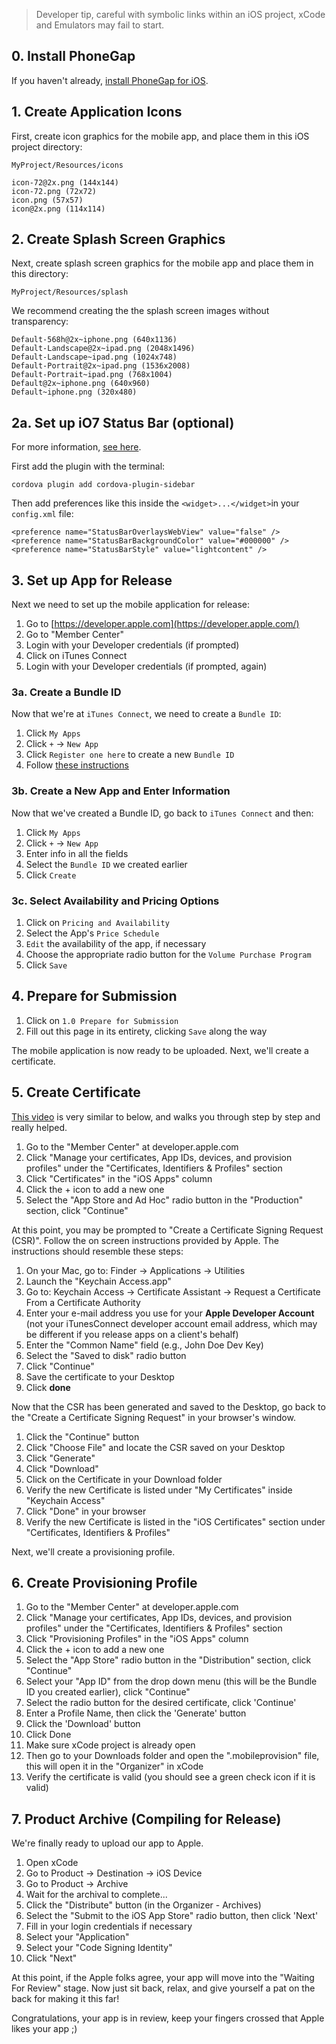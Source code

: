 > Developer tip, careful with symbolic links within an iOS project, xCode and Emulators may fail to start.

## 0. Install PhoneGap

If you haven't already, [install PhoneGap for iOS](../Preparing_PhoneGap/Installing_PhoneGap).

## 1. Create Application Icons

First, create icon graphics for the mobile app, and place them in this iOS project directory:

`MyProject/Resources/icons`

    icon-72@2x.png (144x144)
    icon-72.png (72x72)
    icon.png (57x57)
    icon@2x.png (114x114)

## 2. Create Splash Screen Graphics

Next, create splash screen graphics for the mobile app and place them in this directory:

`MyProject/Resources/splash`

We recommend creating the the splash screen images without transparency:

    Default-568h@2x~iphone.png (640x1136)
    Default-Landscape@2x~ipad.png (2048x1496)
    Default-Landscape~ipad.png (1024x748)
    Default-Portrait@2x~ipad.png (1536x2008)
    Default-Portrait~ipad.png (768x1004)
    Default@2x~iphone.png (640x960)
    Default~iphone.png (320x480)
    
## 2a. Set up iO7 Status Bar (optional)

For more information, [see here](http://devgirl.org/2014/07/31/phonegap-developers-guid/).

First add the plugin with the terminal:

`cordova plugin add cordova-plugin-sidebar`

Then add preferences like this inside the `<widget>...</widget>`in your
`config.xml` file:

```
<preference name="StatusBarOverlaysWebView" value="false" /> 
<preference name="StatusBarBackgroundColor" value="#000000" />
<preference name="StatusBarStyle" value="lightcontent" />
```

## 3. Set up App for Release

Next we need to set up the mobile application for release:

1. Go to [https://developer.apple.com](https://developer.apple.com/)
2. Go to "Member Center"
3. Login with your Developer credentials (if prompted)
4. Click on iTunes Connect
5. Login with your Developer credentials (if prompted, again)

### 3a. Create a Bundle ID

Now that we're at `iTunes Connect`, we need to create a `Bundle ID`:

1. Click `My Apps`
2. Click `+` -> `New App`
3. Click `Register one here` to create a new `Bundle ID`
4. Follow [these instructions](Publishing_an_App_for_iOS/Registering_a_new_Bundle_ID)

### 3b. Create a New App and Enter Information

Now that we've created a Bundle ID, go back to `iTunes Connect` and then:

1. Click `My Apps`
2. Click `+` -> `New App`
3. Enter info in all the fields
7. Select the `Bundle ID` we created earlier
8. Click `Create`

### 3c. Select Availability and Pricing Options

1. Click on `Pricing and Availability`
2. Select the App's `Price Schedule`
3. `Edit` the availability of the app, if necessary
4. Choose the appropriate radio button for the `Volume Purchase Program`
5. Click `Save`

## 4. Prepare for Submission

1. Click on `1.0 Prepare for Submission`
2. Fill out this page in its entirety, clicking `Save` along the way

The mobile application is now ready to be uploaded. Next, we'll create a certificate.

## 5. Create Certificate

[This video](http://www.youtube.com/watch?v=rRlOdp4uZoo) is very similar to below, and walks you through step by step and really helped.

1. Go to the "Member Center" at developer.apple.com
2. Click "Manage your certificates, App IDs, devices, and provision profiles" under the "Certificates, Identifiers & Profiles" section
3. Click "Certificates" in the "iOS Apps" column
4. Click the + icon to add a new one
5. Select the "App Store and Ad Hoc" radio button in the "Production" section, click "Continue"

At this point, you may be prompted to "Create a Certificate Signing Request (CSR)". Follow the on screen instructions provided by Apple. The instructions should resemble these steps:

1. On your Mac, go to: Finder -> Applications -> Utilities
2. Launch the "Keychain Access.app"
3. Go to: Keychain Access -> Certificate Assistant -> Request a Certificate From a Certificate Authority
4. Enter your e-mail address you use for your **Apple Developer Account** (not your iTunesConnect developer account email address, which may be different if you release apps on a client's behalf)
5. Enter the "Common Name" field (e.g., John Doe Dev Key)
6. Select the "Saved to disk" radio button
7. Click "Continue"
8. Save the certificate to your Desktop
9. Click **done**

Now that the CSR has been generated and saved to the Desktop, go back to the "Create a Certificate Signing Request" in your browser's window.

1. Click the "Continue" button
2. Click "Choose File" and locate the CSR saved on your Desktop
3. Click "Generate"
4. Click "Download"
5. Click on the Certificate in your Download folder
6. Verify the new Certificate is listed under "My Certificates" inside "Keychain Access"
7. Click "Done" in your browser
8. Verify the new Certificate is listed in the "iOS Certificates" section under "Certificates, Identifiers & Profiles"

Next, we'll create a provisioning profile.

## 6. Create Provisioning Profile

1. Go to the "Member Center" at developer.apple.com
2. Click "Manage your certificates, App IDs, devices, and provision profiles" under the "Certificates, Identifiers & Profiles" section
3. Click "Provisioning Profiles" in the "iOS Apps" column
4. Click the + icon to add a new one
5. Select the "App Store" radio button in the "Distribution" section, click "Continue"
6. Select your "App ID" from the drop down menu (this will be the Bundle ID you created earlier), click "Continue"
7. Select the radio button for the desired certificate, click 'Continue'
8. Enter a Profile Name, then click the 'Generate' button
9. Click the 'Download' button
10. Click Done
11. Make sure xCode project is already open
12. Then go to your Downloads folder and open the ".mobileprovision" file, this will open it in the "Organizer" in xCode
13. Verify the certificate is valid (you should see a green check icon if it is valid)

## 7. Product Archive (Compiling for Release)

We're finally ready to upload our app to Apple.

1. Open xCode
2. Go to Product -> Destination -> iOS Device
4. Go to Product -> Archive
5. Wait for the archival to complete...
6. Click the "Distribute" button (in the Organizer - Archives)
7. Select the "Submit to the iOS App Store" radio button, then click 'Next'
8. Fill in your login credentials if necessary
9. Select your "Application"
10. Select your "Code Signing Identity"
11. Click "Next"

At this point, if the Apple folks agree, your app will move into the "Waiting For Review" stage. Now just sit back, relax, and give yourself a pat on the back for making it this far!

Congratulations, your app is in review, keep your fingers crossed that Apple likes your app ;)
